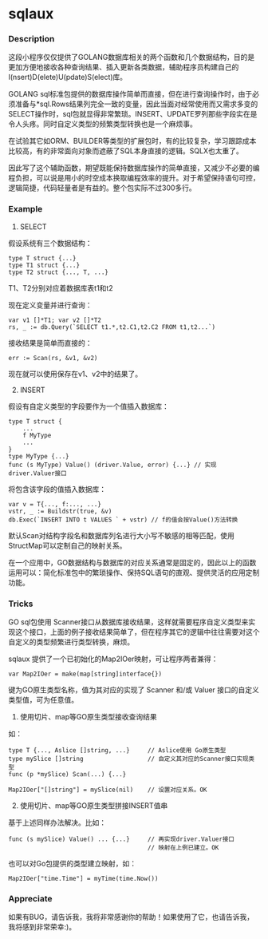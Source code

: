 # sqlaux
### Description
这段小程序仅仅提供了GOLANG数据库相关的两个函数和几个数据结构，目的是更加方便地接收各种查询结果、插入更新各类数据，辅助程序员构建自己的I(nsert)D(elete)U(pdate)S(elect)库。


GOLANG sql标准包提供的数据库操作简单而直接，但在进行查询操作时，由于必须准备与*sql.Rows结果列完全一致的变量，因此当面对经常使用而又需求多变的SELECT操作时，sql包就显得非常繁琐。INSERT、UPDATE罗列那些字段实在是令人头疼。同时自定义类型的频繁类型转换也是一个麻烦事。

在试验其它如ORM、BUILDER等类型的扩展包时，有的比较复杂，学习跟踪成本比较高，有的非常面向对象而遮蔽了SQL本身直接的逻辑。SQLX也太重了。

因此写了这个辅助函数，期望既能保持数据库操作的简单直接，又减少不必要的编程负担，可以说是用小的时空成本换取编程效率的提升。对于希望保持语句可控，逻辑简捷，代码轻量者是有益的。整个包实际不过300多行。

### Example
1. SELECT

假设系统有三个数据结构：

	type T struct {...}
	type T1 struct {...}
	type T2 struct {..., T, ...}

T1、T2分别对应着数据库表t1和t2

现在定义变量并进行查询：

	var v1 []*T1; var v2 []*T2
	rs, _ := db.Query(`SELECT t1.*,t2.C1,t2.C2 FROM t1,t2...`)

接收结果是简单而直接的：

	err := Scan(rs, &v1, &v2)	

现在就可以使用保存在v1、v2中的结果了。

2. INSERT

假设有自定义类型的字段要作为一个值插入数据库：

	type T struct {
		...
		f MyType
		...
	}
	type MyType {...}
	func (s MyType) Value() (driver.Value, error) {...} // 实现driver.Valuer接口

将包含该字段的值插入数据库：

	var v = T{..., f:..., ...}
	vstr, _ := Buildstr(true, &v)
	db.Exec(`INSERT INTO t VALUES ` + vstr) // f的值会按Value()方法转换



默认Scan对结构字段名和数据库列名进行大小写不敏感的相等匹配，使用StructMap可以定制自己的映射关系。

在一个应用中，GO数据结构与数据库的对应关系通常是固定的，因此以上的函数运用可以：简化标准包中的繁琐操作、保持SQL语句的直观、提供灵活的应用定制功能。

### Tricks
GO sql包使用 Scanner接口从数据库接收结果，这样就需要程序自定义类型来实现这个接口，上面的例子接收结果简单了，但在程序其它的逻辑中往往需要对这个自定义的类型频繁进行类型转换，麻烦。

sqlaux 提供了一个已初始化的Map2IOer映射，可让程序两者兼得：

	var Map2IOer = make(map[string]interface{})

键为GO原生类型名称，值为其对应的实现了 Scanner 和/或 Valuer 接口的自定义类型值，可为任意值。

1. 使用切片、map等GO原生类型接收查询结果

如：

	type T {..., Aslice []string, ...}     // Aslice使用 Go原生类型
	type mySlice []string                  // 自定义其对应的Scanner接口实现类型
	func (p *mySlice) Scan(...) {...}

	Map2IOer["[]string"] = mySlice(nil)    // 设置对应关系。OK

2. 使用切片、map等GO原生类型拼接INSERT值串

基于上述同样办法解决。比如：

	func (s mySlice) Value() ... {...}     // 再实现driver.Valuer接口
	                                       // 映射在上例已建立。OK

也可以对Go包提供的类型建立映射，如：

	Map2IOer["time.Time"] = myTime(time.Now())

### Appreciate
如果有BUG，请告诉我，我将非常感谢你的帮助！如果使用了它，也请告诉我，我将感到非常荣幸:)。